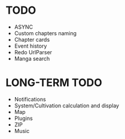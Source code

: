 # TODO
- ASYNC
- Custom chapters naming
- Chapter cards
- Event history
- Redo UrlParser
- Manga search

# LONG-TERM TODO
- Notifications
- System/Cultivation calculation and display
- Map
- Plugins
- ZIP
- Music